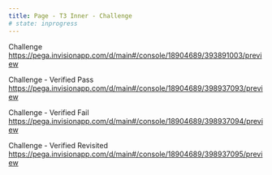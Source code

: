 ```yaml
---
title: Page - T3 Inner - Challenge
# state: inprogress
---
```


Challenge
https://pega.invisionapp.com/d/main#/console/18904689/393891003/preview


Challenge - Verified Pass
https://pega.invisionapp.com/d/main#/console/18904689/398937093/preview


Challenge - Verified Fail
https://pega.invisionapp.com/d/main#/console/18904689/398937094/preview


Challenge - Verified Revisited
https://pega.invisionapp.com/d/main#/console/18904689/398937095/preview